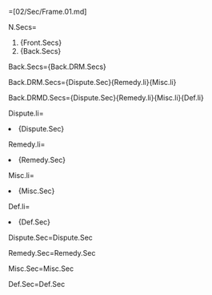 =[02/Sec/Frame.01.md]

N.Secs=<ol><li>{Front.Secs}<li>{Back.Secs}</ol>

Back.Secs={Back.DRM.Secs}

Back.DRM.Secs={Dispute.Sec}{Remedy.li}{Misc.li}

Back.DRMD.Secs={Dispute.Sec}{Remedy.li}{Misc.li}{Def.li}

Dispute.li=<li>{Dispute.Sec}

Remedy.li=<li>{Remedy.Sec}

Misc.li=<li>{Misc.Sec}

Def.li=<li>{Def.Sec}

Dispute.Sec=Dispute.Sec

Remedy.Sec=Remedy.Sec

Misc.Sec=Misc.Sec

Def.Sec=Def.Sec